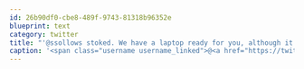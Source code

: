 ```yaml
---
id: 26b90df0-cbe8-489f-9743-81318b96352e
blueprint: text
category: twitter
title: "'@ssollows stoked. We have a laptop ready for you, although it might be a bit advanced for your skill-set ow.ly/jgsiX"
caption: '<span class="username username_linked">@<a href="https://twitter.com/ssollows" title="Scott Sollows">ssollows</a></span> stoked. We have a laptop ready for you, although it might be a bit advanced for your skill-set <a href="http://ow.ly/jgsiX" title="http://ow.ly/jgsiX" class="link link_untco">ow.ly/jgsiX</a>'
---
```

